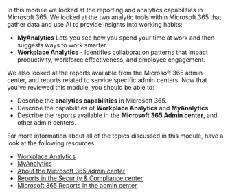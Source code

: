 In this module we looked at the reporting and analytics capabilities in Microsoft 365. We looked at the two analytic tools within Microsoft 365 that gather data and use AI to provide insights into working habits:

- **MyAnalytics** Lets you see how you spend your time at work and then suggests ways to work smarter.
- **Workplace Analytics** - Identifies collaboration patterns that impact productivity, workforce effectiveness, and employee engagement.

We also looked at the reports available from the Microsoft 365 admin center, and reports related to service specific admin centers.
Now that you’ve reviewed this module, you should be able to:

- Describe the **analytics capabilities** in Microsoft 365.
- Describe the capabilities of **Workplace Analytics** and **MyAnalytics**.
- Describe the reports available in the **Microsoft 365 Admin center**, and other admin centers.

For more information about all of the topics discussed in this module, have a look at the following resources:

- [Workplace Analytics](https://www.microsoft.com/microsoft-365/business/workplace-analytics)
- [MyAnalytics](https://docs.microsoft.com/workplace-analytics/myanalytics/mya-landing-page)
- [About the Microsoft 365 admin center](https://docs.microsoft.com/microsoft-365/admin/admin-overview/about-the-admin-center)
- [Reports in the Security & Compliance center](https://docs.microsoft.com/microsoft-365/compliance/reports-in-security-and-compliance)
- [Microsoft 365 Reports in the admin center](https://docs.microsoft.com/microsoft-365/admin/activity-reports/activity-reports)
